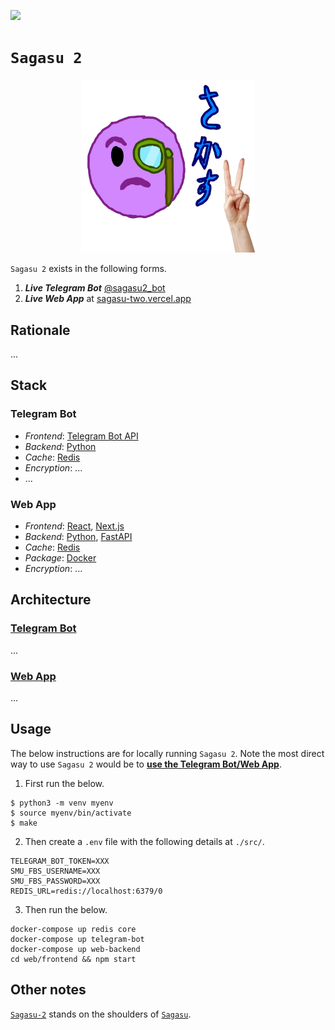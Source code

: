 ![](https://img.shields.io/badge/sagasu_2.0.0-passing-green) 

# `Sagasu 2`

<p align="center">
    <img src="./asset/logo/sagasu-2.png" width=55% height=55%>
</p>

`Sagasu 2` exists in the following forms.

1. ***Live Telegram Bot*** [@sagasu2_bot](https://t.me/sagasu2_bot)
2. ***Live Web App*** at [sagasu-two.vercel.app](https://sagasu-two.vercel.app/)

## Rationale

...

## Stack

### Telegram Bot

* *Frontend*: [Telegram Bot API](https://core.telegram.org/)
* *Backend*: [Python](https://www.python.org/)
* *Cache*: [Redis](https://redis.io/)
* *Encryption*: ...
* ...

### Web App

* *Frontend*: [React](https://react.dev/), [Next.js](https://nextjs.org/)
* *Backend*: [Python](https://www.python.org/), [FastAPI](https://fastapi.tiangolo.com/)
* *Cache*: [Redis](https://redis.io/)
* *Package*: [Docker](https://www.docker.com/)
* *Encryption*: ...

## Architecture

### [Telegram Bot](./telegram_bot/)

...

### [Web App](./web/)

...

## Usage

The below instructions are for locally running `Sagasu 2`. Note the most direct way to use `Sagasu 2` would be to [**use the Telegram Bot/Web App**](#sagasu-2).

1. First run the below.

```console
$ python3 -m venv myenv
$ source myenv/bin/activate
$ make
```

2. Then create a `.env` file with the following details at `./src/`.

```env
TELEGRAM_BOT_TOKEN=XXX
SMU_FBS_USERNAME=XXX
SMU_FBS_PASSWORD=XXX
REDIS_URL=redis://localhost:6379/0
```

3. Then run the below.

```console
docker-compose up redis core
docker-compose up telegram-bot
docker-compose up web-backend
cd web/frontend && npm start
```

## Other notes

[`Sagasu-2`](https://github.com/gongahkia/sagasu-2) stands on the shoulders of [`Sagasu`](https://github.com/gongahkia/sagasu).
